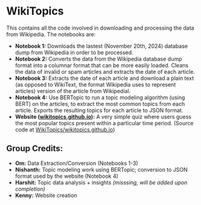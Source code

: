 # WikiTopics

This contains all the code involved in downloading and processing the data from Wikipedia. The notebooks are:

- **Notebook 1:** Downloads the lastest (November 20th, 2024) database dump from Wikipedia in order to be processed.
- **Notebook 2:** Converts the data from the Wikipedia database dump format into a columnar format that can be more easily loaded. Cleans the data of invalid or spam articles and extracts the date of each article.
- **Notebook 3:** Extracts the date of each article and download a plain text (as opposed to WikiText, the format Wikipedia uses to represent articles) version of the article from Wikipedial.
- **Notebook 4:** Use BERTopic to run a topic modeling algorithm (using BERT) on the articles, to extract the most common topics from each article. Exports the resulting topics for each article to JSON format.
- **Website ([wikitopics.github.io](https://wikitopics.github.io)):** A very simple quiz where users guess the most popular topics present within a particular time period. (Source code at [WikiTopics/wikitopics.github.io](https://github.com/WikiTopics/wikitopics.github.io))

## Group Credits:
- **Om:** Data Extraction/Conversion (Notebooks 1-3)
- **Nishanth:** Topic modeling work using BERTopic; conversion to JSON format used by the website (Notebook 4)
- **Harshit:** Topic data analysis + insights _(misssing, will be added upon completion)_
- **Kenny:** Website creation

